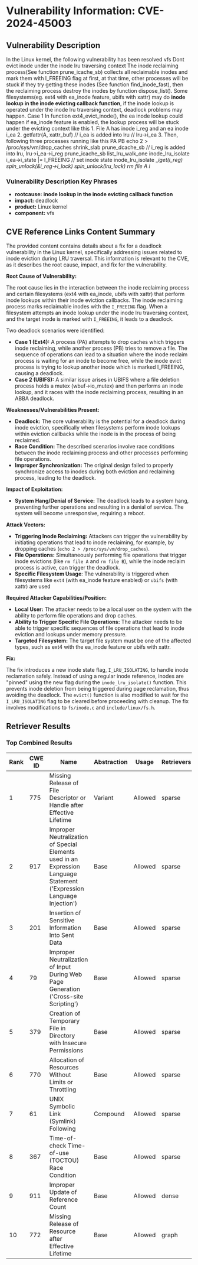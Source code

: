 # Vulnerability Information: CVE-2024-45003

## Vulnerability Description
In the Linux kernel, the following vulnerability has been resolved vfs Dont evict inode under the inode lru traversing context The inode reclaiming process(See function prune_icache_sb) collects all reclaimable inodes and mark them with I_FREEING flag at first, at that time, other processes will be stuck if they try getting these inodes (See function find_inode_fast), then the reclaiming process destroy the inodes by function dispose_list(). Some filesystems(eg. ext4 with ea_inode feature, ubifs with xattr) may do **inode lookup in the inode evicting callback function**, if the inode lookup is operated under the inode lru traversing context, deadlock problems may happen. Case 1 In function ext4_evict_inode(), the ea inode lookup could happen if ea_inode feature is enabled, the lookup process will be stuck under the evicting context like this 1. File A has inode i_reg and an ea inode i_ea 2. getfattr(A, xattr_buf) // i_ea is added into lru // lru->i_ea 3. Then, following three processes running like this PA PB echo 2 > /proc/sys/vm/drop_caches shrink_slab prune_dcache_sb // i_reg is added into lru, lru->i_ea->i_reg prune_icache_sb list_lru_walk_one inode_lru_isolate i_ea->i_state |= I_FREEING // set inode state inode_lru_isolate __iget(i_reg) spin_unlock(&i_reg->i_lock) spin_unlock(lru_lock) rm file A i_

### Vulnerability Description Key Phrases
- **rootcause:** **inode lookup in the inode evicting callback function**
- **impact:** deadlock
- **product:** Linux kernel
- **component:** vfs

## CVE Reference Links Content Summary
The provided content contains details about a fix for a deadlock vulnerability in the Linux kernel, specifically addressing issues related to inode eviction during LRU traversal. This information is relevant to the CVE, as it describes the root cause, impact, and fix for the vulnerability.

**Root Cause of Vulnerability:**

The root cause lies in the interaction between the inode reclaiming process and certain filesystems (ext4 with ea_inode, ubifs with xattr) that perform inode lookups within their inode eviction callbacks. The inode reclaiming process marks reclaimable inodes with the `I_FREEING` flag. When a filesystem attempts an inode lookup under the inode lru traversing context, and the target inode is marked with `I_FREEING`, it leads to a deadlock.

Two deadlock scenarios were identified:

*   **Case 1 (Ext4):**  A process (PA) attempts to drop caches which triggers inode reclaiming, while another process (PB) tries to remove a file. The sequence of operations can lead to a situation where the inode reclaim process is waiting for an inode to become free, while the inode evict process is trying to lookup another inode which is marked I\_FREEING, causing a deadlock.
*   **Case 2 (UBIFS):** A similar issue arises in UBIFS where a file deletion process holds a mutex (wbuf->io\_mutex) and then performs an inode lookup, and it races with the inode reclaiming process, resulting in an ABBA deadlock.

**Weaknesses/Vulnerabilities Present:**

*   **Deadlock:** The core vulnerability is the potential for a deadlock during inode eviction, specifically when filesystems perform inode lookups within eviction callbacks while the inode is in the process of being reclaimed.
*   **Race Condition:** The described scenarios involve race conditions between the inode reclaiming process and other processes performing file operations.
*   **Improper Synchronization:** The original design failed to properly synchronize access to inodes during both eviction and reclaiming process, leading to the deadlock.

**Impact of Exploitation:**

*   **System Hang/Denial of Service:** The deadlock leads to a system hang, preventing further operations and resulting in a denial of service. The system will become unresponsive, requiring a reboot.

**Attack Vectors:**

*   **Triggering Inode Reclaiming:** Attackers can trigger the vulnerability by initiating operations that lead to inode reclaiming, for example, by dropping caches (`echo 2 > /proc/sys/vm/drop_caches`).
*   **File Operations:** Simultaneously performing file operations that trigger inode evictions (like `rm file A` and `rm file B`), while the inode reclaim process is active, can trigger the deadlock.
*   **Specific Filesystem Usage**: The vulnerability is triggered when filesystems like `ext4` (with ea\_inode feature enabled) or `ubifs` (with xattr) are used

**Required Attacker Capabilities/Position:**

*   **Local User:** The attacker needs to be a local user on the system with the ability to perform file operations and drop caches.
*   **Ability to Trigger Specific File Operations:** The attacker needs to be able to trigger specific sequences of file operations that lead to inode eviction and lookups under memory pressure.
*  **Targeted Filesystem:** The target file system must be one of the affected types, such as ext4 with the ea\_inode feature or ubifs with xattr.

**Fix:**

The fix introduces a new inode state flag, `I_LRU_ISOLATING`, to handle inode reclamation safely. Instead of using a regular inode reference, inodes are "pinned" using the new flag during the `inode_lru_isolate()` function. This prevents inode deletion from being triggered during page reclamation, thus avoiding the deadlock. The `evict()` function is also modified to wait for the `I_LRU_ISOLATING` flag to be cleared before proceeding with cleanup. The fix involves modifications to `fs/inode.c` and `include/linux/fs.h`.

## Retriever Results

### Top Combined Results

| Rank | CWE ID | Name | Abstraction | Usage  | Retrievers | Individual Scores |
|------|--------|------|-------------|-------|------------|-------------------|
| 1 | 775 | Missing Release of File Descriptor or Handle after Effective Lifetime | Variant | Allowed | sparse | 0.941 |
| 2 | 917 | Improper Neutralization of Special Elements used in an Expression Language Statement ('Expression Language Injection') | Base | Allowed | sparse | 0.677 |
| 3 | 201 | Insertion of Sensitive Information Into Sent Data | Base | Allowed | sparse | 0.636 |
| 4 | 79 | Improper Neutralization of Input During Web Page Generation ('Cross-site Scripting') | Base | Allowed | sparse | 0.622 |
| 5 | 379 | Creation of Temporary File in Directory with Insecure Permissions | Base | Allowed | sparse | 0.619 |
| 6 | 770 | Allocation of Resources Without Limits or Throttling | Base | Allowed | sparse | 0.610 |
| 7 | 61 | UNIX Symbolic Link (Symlink) Following | Compound | Allowed | sparse | 0.608 |
| 8 | 367 | Time-of-check Time-of-use (TOCTOU) Race Condition | Base | Allowed | sparse | 0.608 |
| 9 | 911 | Improper Update of Reference Count | Base | Allowed | dense | 0.432 |
| 10 | 772 | Missing Release of Resource after Effective Lifetime | Base | Allowed | graph | 0.002 |

